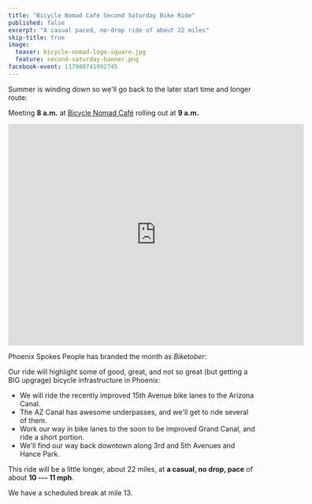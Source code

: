 ```yaml
---
title: "Bicycle Nomad Café Second Saturday Bike Ride"
published: false
excerpt: "A casual paced, no-drop ride of about 22 miles"
skip-title: true
image:
  teaser: bicycle-nomad-logo-square.jpg
  feature: second-saturday-banner.png
facebook-event: 117980741992745
---
```


Summer is winding down so we'll go back to the later start time and longer route:

Meeting **8 a.m.** at [Bicycle Nomad Café](http://www.thevelo.com/cafe.html) rolling out at **9 a.m.**

<iframe
src="https://www.google.com/maps/embed?pb=!1m18!1m12!1m3!1d3328.686175516172!2d-112.073623784276!3d33.45748178077197!2m3!1f0!2f0!3f0!3m2!1i1024!2i768!4f13.1!3m3!1m2!1s0x872b1217d5700c93%3A0xef1025b0ed553692!2sBicycle+Nomad+Caf%C3%A9!5e0!3m2!1sen!2sus!4v1475286939474"
width="600" height="450" frameborder="0" style="border:0"
allowfullscreen></iframe>


Phoenix Spokes People has branded the month as _Biketober_:

Our ride will highlight some of good, great, and not so great (but getting a BIG upgrage) bicycle infrastructure in Phoenix:

* We will ride the recently improved 15th Avenue bike lanes to the Arizona Canal.
* The AZ Canal has awesome underpasses, and we'll get to ride several of them.
* Work our way in bike lanes to the soon to be improved Grand Canal, and ride a short portion.
* We'll find our way back downtown along 3rd and 5th Avenues and Hance Park.

This ride will be a little longer, about 22 miles, at **a casual, no drop, pace** of about **10 --- 11 mph**.

We have a scheduled break at mile 13.
